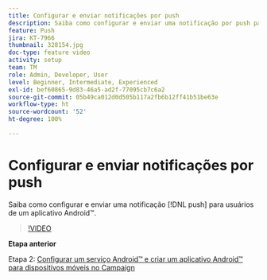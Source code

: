 ```yaml
---
title: Configurar e enviar notificações por push
description: Saiba como configurar e enviar uma notificação por push para usuários de aplicativos Android™.
feature: Push
jira: KT-7966
thumbnail: 328154.jpg
doc-type: feature video
activity: setup
team: TM
role: Admin, Developer, User
level: Beginner, Intermediate, Experienced
exl-id: bef60865-9d83-46a5-ad2f-77095cb7c6a2
source-git-commit: 05b49ca012d0d505b117a2fb6b12ff41b51be63e
workflow-type: ht
source-wordcount: '52'
ht-degree: 100%

---
```


# Configurar e enviar notificações por push

Saiba como configurar e enviar uma notificação [!DNL push] para usuários de um aplicativo Android™.

>[!VIDEO](https://video.tv.adobe.com/v/328154?quality=12&learn=on)

**Etapa anterior**

Etapa 2: [Configurar um serviço Android™ e criar um aplicativo Android™ para dispositivos móveis no Campaign](/help/tutorial-get-started-with-push-notifications-for-android/configure-an-android-service-in-campaign.md)
